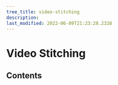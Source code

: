 ```yaml
---
tree_title: video-stitching
description: 
last_modified: 2022-06-09T21:23:28.2328
---
```


# Video Stitching

## Contents
